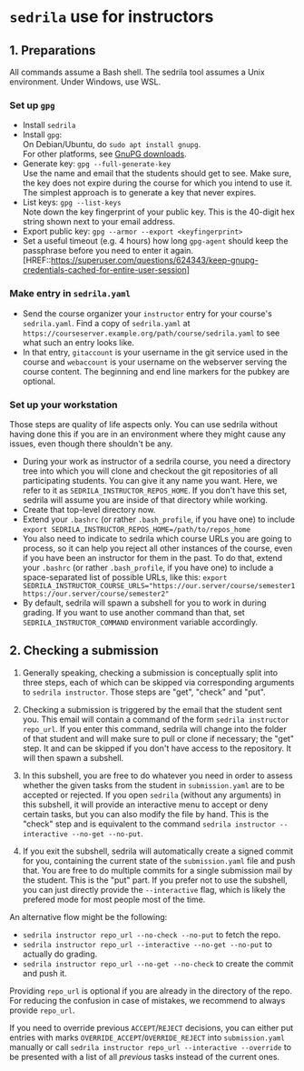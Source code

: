 # `sedrila` use for instructors

## 1. Preparations

All commands assume a Bash shell.
The sedrila tool assumes a Unix environment.
Under Windows, use WSL.

### Set up `gpg`

- Install `sedrila`
- Install `gpg`:  
  On Debian/Ubuntu, do `sudo apt install gnupg`.  
  For other platforms, see [GnuPG downloads](https://gnupg.org/download/index.html).
- Generate key: `gpg --full-generate-key`  
  Use the name and email that the students should get to see.
  Make sure, the key does not expire during the course for which you intend to use it.
  The simplest approach is to generate a key that never expires.
- List keys: `gpg --list-keys`    
  Note down the key fingerprint of your public key.
  This is the 40-digit hex string shown next to your email address. 
- Export public key:  `gpg --armor --export <keyfingerprint>`  
- Set a useful timeout (e.g. 4 hours) how long `gpg-agent` should keep the passphrase before
  you need to enter it again.  
  [HREF::https://superuser.com/questions/624343/keep-gnupg-credentials-cached-for-entire-user-session]

### Make entry in `sedrila.yaml`

- Send the course organizer your `instructor` entry for your course's `sedrila.yaml`.
  Find a copy of `sedrila.yaml` at `https://courseserver.example.org/path/course/sedrila.yaml`
  to see what such an entry looks like.
- In that entry, `gitaccount` is your username in the git service used in the course
  and `webaccount` is your username on the webserver serving the course content.
  The beginning and end line markers for the pubkey are optional.


### Set up your workstation

Those steps are quality of life aspects only. You can use sedrila without having done this if you
are in an environment where they might cause any issues, even though there shouldn't be any.

- During your work as instructor of a sedrila course, 
  you need a directory tree into which you will clone and checkout the git repositories
  of all participating students.
  You can give it any name you want. 
  Here, we refer to it as `SEDRILA_INSTRUCTOR_REPOS_HOME`.
  If you don't have this set, sedrila will assume you are inside of that directory while working.
- Create that top-level directory now.
- Extend your `.bashrc` (or rather `.bash_profile`, if you have one) to include
  `export SEDRILA_INSTRUCTOR_REPOS_HOME=/path/to/repos_home`
- You also need to indicate to sedrila which course URLs you are going to process,
  so it can help you reject all other instances of the course, even if you have been
  an instructor for them in the past.
  To do that, extend your `.bashrc` (or rather `.bash_profile`, if you have one) to include
  a space-separated list of possible URLs, like this:
  `export SEDRILA_INSTRUCTOR_COURSE_URLS="https://our.server/course/semester1 https://our.server/course/semester2"`
- By default, sedrila will spawn a subshell for you to work in during grading. If you want to use
  another command than that, set `SEDRILA_INSTRUCTOR_COMMAND` environment variable accordingly.


## 2. Checking a submission  

1. Generally speaking, checking a submission is conceptually split into three steps, each of which 
can be skipped via corresponding arguments to `sedrila instructor`.
Those steps are "get", "check" and "put".

2. Checking a submission is triggered by the email that the student sent you.
This email will contain a command of the form `sedrila instructor repo_url`.
If you enter this command, sedrila will change into the folder of that student and will make
sure to pull or clone if necessary; the "get" step. It and can be
skipped if you don't have access to the repository.
It will then spawn a subshell.

3. In this subshell, you are free to do whatever you need in order to assess whether the given
tasks from the student in `submission.yaml` are to be accepted or rejected.
If you open `sedrila` (without any arguments) in this subshell, it will provide an interactive
menu to accept or deny certain tasks, but you can also modify the file by hand.
This is the "check" step and is equivalent to the command `sedrila instructor --interactive --no-get --no-put`.  

4. If you exit the subshell, sedrila will automatically create a signed commit for you, containing
the current state of the `submission.yaml` file and push that.
You are free to do multiple commits for a single submission mail by the student.
This is the "put" part.
If you prefer not to use the subshell, you can just directly provide the `--interactive` flag, 
which is likely the prefered mode for most people most of the time.

An alternative flow might be the following:

- `sedrila instructor repo_url --no-check --no-put` to fetch the repo.
- `sedrila instructor repo_url --interactive --no-get --no-put` to actually do grading.
- `sedrila instructor repo_url --no-get --no-check` to create the commit and push it.

Providing `repo_url` is optional if you are already in the directory of the repo.
For reducing the confusion in case of mistakes, we recommend to always provide `repo_url`.

If you need to override previous `ACCEPT`/`REJECT` decisions, you can either put 
entries with marks `OVERRIDE_ACCEPT`/`OVERRIDE_REJECT` into `submission.yaml` manually
or call `sedrila instructor repo_url --interactive --override` to be presented with
a list of all _previous_ tasks instead of the current ones.